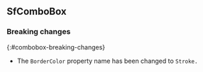 ## SfComboBox 

### Breaking changes
{:#combobox-breaking-changes}

* The `BorderColor` property name has been changed to `Stroke.`
